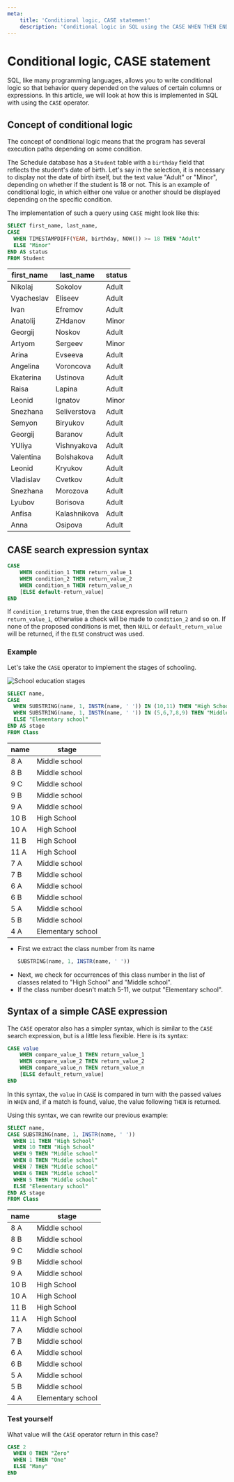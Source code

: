 ```yaml
---
meta:
    title: 'Conditional logic, CASE statement'
    description: 'Conditional logic in SQL using the CASE WHEN THEN END statement'
---
```


# Conditional logic, CASE statement

SQL, like many programming languages, allows you to write conditional logic so that behavior
query depended on the values ​​of certain columns or expressions. In this article, we will look at how this is implemented in SQL with
using the `CASE` operator.

## Concept of conditional logic

The concept of conditional logic means that the program has several execution paths depending on some condition.

The Schedule database has a `Student` table with a `birthday` field that reflects the student's date of birth. Let's say
in the selection, it is necessary to display not the date of birth itself, but the text value "Adult" or "Minor", depending on whether
if the student is 18 or not. This is an example of conditional logic, in which either one value or another should be displayed
depending on the specific condition.

The implementation of such a query using `CASE` might look like this:

```sql
SELECT first_name, last_name,
CASE
  WHEN TIMESTAMPDIFF(YEAR, birthday, NOW()) >= 18 THEN "Adult"
  ELSE "Minor"
END AS status
FROM Student
```

| first_name | last_name    | status |
| ---------- | ------------ | ------ |
| Nikolaj    | Sokolov      | Adult  |
| Vyacheslav | Eliseev      | Adult  |
| Ivan       | Efremov      | Adult  |
| Anatolij   | ZHdanov      | Minor  |
| Georgij    | Noskov       | Adult  |
| Artyom     | Sergeev      | Minor  |
| Arina      | Evseeva      | Adult  |
| Angelina   | Voroncova    | Adult  |
| Ekaterina  | Ustinova     | Adult  |
| Raisa      | Lapina       | Adult  |
| Leonid     | Ignatov      | Minor  |
| Snezhana   | Seliverstova | Adult  |
| Semyon     | Biryukov     | Adult  |
| Georgij    | Baranov      | Adult  |
| YUliya     | Vishnyakova  | Adult  |
| Valentina  | Bolshakova   | Adult  |
| Leonid     | Kryukov      | Adult  |
| Vladislav  | Cvetkov      | Adult  |
| Snezhana   | Morozova     | Adult  |
| Lyubov     | Borisova     | Adult  |
| Anfisa     | Kalashnikova | Adult  |
| Anna       | Osipova      | Adult  |

## CASE search expression syntax

```sql
CASE
    WHEN condition_1 THEN return_value_1
    WHEN condition_2 THEN return_value_2
    WHEN condition_n THEN return_value_n
    [ELSE default-return_value]
END
```

If `condition_1` returns true, then the `CASE` expression will return `return_value_1`, otherwise a check will be made
to `condition_2` and so on. If none of the proposed conditions is met, then `NULL` or `default_return_value` will be returned,
if the `ELSE` construct was used.

### Example

Let's take the `CASE` operator to implement the stages of schooling.

![School education stages](https://sql-academy.org/static/guidePage/case-expression/en_school_education_stages.png "School education stages")

```sql
SELECT name,
CASE
  WHEN SUBSTRING(name, 1, INSTR(name, ' ')) IN (10,11) THEN "High School"
  WHEN SUBSTRING(name, 1, INSTR(name, ' ')) IN (5,6,7,8,9) THEN "Middle school"
  ELSE "Elementary school"
END AS stage
FROM Class
```

| name | stage             |
| ---- | ----------------- |
| 8 A  | Middle school     |
| 8 B  | Middle school     |
| 9 C  | Middle school     |
| 9 B  | Middle school     |
| 9 A  | Middle school     |
| 10 B | High School       |
| 10 A | High School       |
| 11 B | High School       |
| 11 A | High School       |
| 7 A  | Middle school     |
| 7 B  | Middle school     |
| 6 A  | Middle school     |
| 6 B  | Middle school     |
| 5 A  | Middle school     |
| 5 B  | Middle school     |
| 4 A  | Elementary school |

- First we extract the class number from its name
  ```sql
  SUBSTRING(name, 1, INSTR(name, ' '))
  ```
- Next, we check for occurrences of this class number in the list of classes related to "High School" and "Middle school".
- If the class number doesn't match 5-11, we output "Elementary school".

## Syntax of a simple CASE expression

The `CASE` operator also has a simpler syntax, which is similar to the `CASE` search expression, but
is a little less flexible. Here is its syntax:

```sql
CASE value
    WHEN compare_value_1 THEN return_value_1
    WHEN compare_value_2 THEN return_value_2
    WHEN compare_value_n THEN return_value_n
    [ELSE default_return_value]
END
```

In this syntax, the `value` in `CASE` is compared in turn with the passed values ​​in `WHEN` and, if a match is found,
value, the value following `THEN` is returned.

Using this syntax, we can rewrite our previous example:

```sql
SELECT name,
CASE SUBSTRING(name, 1, INSTR(name, ' '))
  WHEN 11 THEN "High School"
  WHEN 10 THEN "High School"
  WHEN 9 THEN "Middle school"
  WHEN 8 THEN "Middle school"
  WHEN 7 THEN "Middle school"
  WHEN 6 THEN "Middle school"
  WHEN 5 THEN "Middle school"
  ELSE "Elementary school"
END AS stage
FROM Class
```

| name | stage             |
| ---- | ----------------- |
| 8 A  | Middle school     |
| 8 B  | Middle school     |
| 9 C  | Middle school     |
| 9 B  | Middle school     |
| 9 A  | Middle school     |
| 10 B | High School       |
| 10 A | High School       |
| 11 B | High School       |
| 11 A | High School       |
| 7 A  | Middle school     |
| 7 B  | Middle school     |
| 6 A  | Middle school     |
| 6 B  | Middle school     |
| 5 A  | Middle school     |
| 5 B  | Middle school     |
| 4 A  | Elementary school |

### Test yourself

What value will the `CASE` operator return in this case?

```sql
CASE 2
  WHEN 0 THEN "Zero"
  WHEN 1 THEN "One"
  ELSE "Many"
END
```
